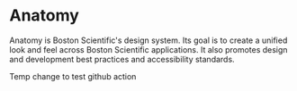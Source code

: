 # Anatomy

Anatomy is Boston Scientific's design system. Its goal is to create a unified look and feel across Boston Scientific applications. It also promotes design and development best practices and accessibility standards.

Temp change to test github action